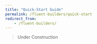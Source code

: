 ```yaml
---
title: "Quick-Start Guide"
permalink: /fluent-builders/quick-start
redirect_from:
    - /fluent-builders/
---
```


> Under Construction